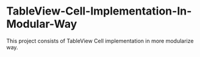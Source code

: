 # TableView-Cell-Implementation-In-Modular-Way

This project consists of TableView Cell implementation in more modularize way.
